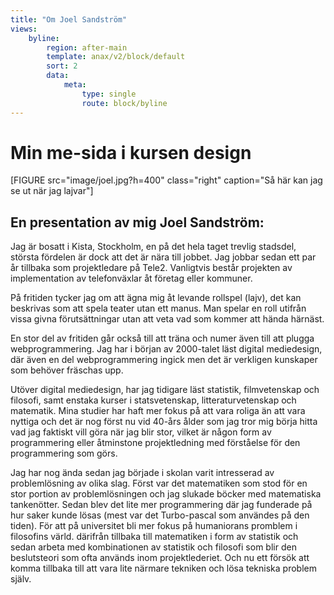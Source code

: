 ```yaml
---
title: "Om Joel Sandström"
views:
    byline:
        region: after-main
        template: anax/v2/block/default
        sort: 2
        data:
            meta:
                type: single
                route: block/byline
---
```

Min me-sida i kursen design
=========================

[FIGURE src="image/joel.jpg?h=400" class="right" caption="Så här kan jag se ut när jag lajvar"]

En presentation av mig Joel Sandström:
---------------------------------------

Jag är bosatt i Kista, Stockholm, en på det hela taget trevlig stadsdel, största fördelen är dock att det är nära till jobbet. Jag jobbar sedan ett par år tillbaka som projektledare på Tele2. Vanligtvis består projekten av implementation av telefonväxlar åt företag eller kommuner.

På fritiden tycker jag om att ägna mig åt levande rollspel (lajv), det kan beskrivas som att spela teater utan ett manus. Man spelar en roll utifrån vissa givna förutsättningar utan att veta vad som kommer att hända härnäst.

En stor del av fritiden går också till att träna och numer även till att plugga webprogrammering. Jag har i början av 2000-talet läst digital mediedesign, där även en del webprogrammering ingick men det är verkligen kunskaper som behöver fräschas upp.

Utöver digital mediedesign, har jag tidigare läst statistik, filmvetenskap och filosofi, samt enstaka kurser i statsvetenskap, litteraturvetenskap och matematik. Mina studier har haft mer fokus på att vara roliga än att vara nyttiga och det är nog först nu vid 40-års ålder som jag tror mig börja hitta vad jag faktiskt vill göra när jag blir stor, vilket är någon form av programmering eller åtminstone projektledning med förståelse för den programmering som görs.

Jag har nog ända sedan jag började i skolan varit intresserad av problemlösning av olika slag. Först var det matematiken som stod för en stor portion av problemlösningen och jag slukade böcker med matematiska tankenötter. Sedan blev det lite mer programmering där jag funderade på hur saker kunde lösas (mest var det Turbo-pascal som användes på den tiden). För att på universitet bli mer fokus på humaniorans promblem i filosofins värld. därifrån tillbaka till matematiken i form av statistik och sedan arbeta med kombinationen av statistik och filosofi som blir den beslutsteori som ofta används inom projektlederiet. Och nu ett försök att komma tillbaka till att vara lite närmare tekniken och lösa tekniska problem själv.
